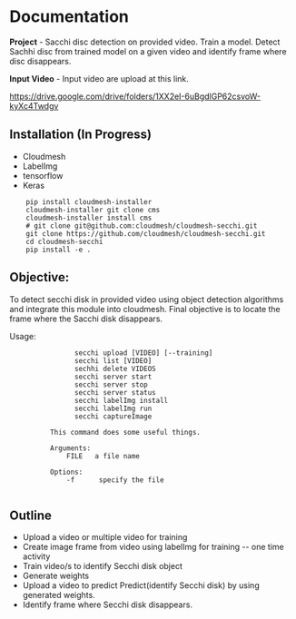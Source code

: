 # Documentation

**Project** - Sacchi disc detection on provided video. Train a model. Detect 
Sachhi disc from trained model on a given video and identify frame where
disc disappears.

**Input Video** - Input video are upload at this link.

<https://drive.google.com/drive/folders/1XX2eI-6uBgdlGP62csvoW-kyXc4Twdgv>

## Installation (In Progress)

* Cloudmesh
* LabelImg
* tensorflow
* Keras

```
    pip install cloudmesh-installer
    cloudmesh-installer git clone cms
    cloudmesh-installer install cms
    # git clone git@github.com:cloudmesh/cloudmesh-secchi.git
    git clone https://github.com/cloudmesh/cloudmesh-secchi.git
    cd cloudmesh-secchi
    pip install -e . 
```

## Objective:

To detect secchi disk in provided video using object detection algorithms and 
integrate this module into cloudmesh. Final objective is to locate the frame 
where the Sacchi disk disappears. 

Usage:

```
                secchi upload [VIDEO] [--training]
                secchi list [VIDEO]
                sechhi delete VIDEOS
                secchi server start
                secchi server stop
                secchi server status
                secchi labelImg install
                secchi labelImg run
                secchi captureImage

          This command does some useful things.

          Arguments:
              FILE   a file name

          Options:
              -f      specify the file
              
```              

## Outline

* Upload a video or multiple video for training
* Create image frame from video using labelImg for training -- one time activity
* Train video/s to identify Secchi disk object
* Generate weights
* Upload a video to predict Predict(identify Secchi disk) by using generated weights.
* Identify frame where Secchi disk disappears.